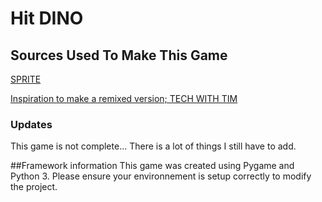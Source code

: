 # Hit DINO

## Sources Used To Make This Game

[SPRITE](https://www.gameart2d.com/free-dino-sprites.html)

[Inspiration to make a remixed version; TECH WITH TIM](https://www.youtube.com/channel/UC4JX40jDee_tINbkjycV4Sg)

### Updates
This game is not complete...
There is a lot of things I still have to add.

##Framework information
This game was created using Pygame and Python 3. Please ensure your environnement is setup correctly to modify the project.
